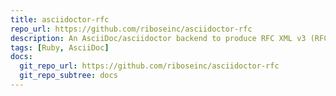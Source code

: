 ```yaml
---
title: asciidoctor-rfc
repo_url: https://github.com/riboseinc/asciidoctor-rfc
description: An AsciiDoc/asciidoctor backend to produce RFC XML v3 (RFC 7991) and v2 (RFC 7749).
tags: [Ruby, AsciiDoc]
docs:
  git_repo_url: https://github.com/riboseinc/asciidoctor-rfc
  git_repo_subtree: docs
---
```

